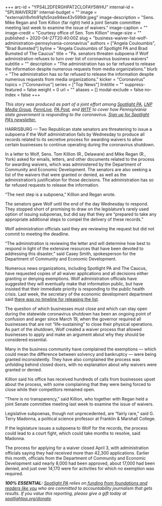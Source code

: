 +++
arc-id = "YPS4L2DFERGHPAT2CLOFAY5WHU"
internal-id = "SPLWAIVER28"
internal-budget = ""
image = "external/r8vfm91qfs5nze94ex43v599dr.jpeg"
image-description = "Sens. Mike Regan and Tom Killion (far right) held a joint Senate committee meeting last week to examine the issue of waivers."
image-caption = ""
image-credit = "Courtesy office of Sen. Tom Killion"
image-size = ""
published = 2020-04-27T20:40:00Z
slug = "business-waiver-list-wolf-administration-pennsylvania-coronavirus"
authors = ["Angela Couloumbis", "Brad Bumsted"]
byline = "Angela Couloumbis of Spotlight PA and Brad Bumsted of The Caucus"
title = "Pa. senators threaten subpoena if Wolf administration refuses to turn over list of coronavirus business waivers"
subtitle = ""
description = "The administration has so far refused to release the information despite numerous requests from media organizations."
blurb = "The administration has so far refused to release the information despite numerous requests from media organizations."
kicker = "Coronavirus"
topics = ["Coronavirus"]
series = ["Top News"]
linktitle = ""
suppress-featured = false
weight = 0
url = ""
aliases = []
modal-exclude = false
no-index = false
+++

<i>This story was produced as part of a joint effort among </i><a href="https://www.spotlightpa.org/"><i>Spotlight PA</i></a><i>, </i><a href="https://lancasteronline.com/"><i>LNP Media Group</i></a><i>, </i><a href="https://www.pennlive.com/"><i>PennLive</i></a><i>, </i><a href="https://papost.org/"><i>PA Post</i></a><i>, and </i><a href="https://www.witf.org/"><i>WITF</i></a><i> to cover how Pennsylvania state government is responding to the coronavirus. </i><a href="https://www.spotlightpa.org/newsletters"><i>Sign up for Spotlight PA’s newsletter.</i></a>

HARRISBURG — Two Republican state senators are threatening to issue a subpoena if the Wolf administration fails by Wednesday to produce all records related to its secretive process for awarding waivers to allow certain businesses to continue operating during the coronavirus shutdown.

In a letter to Wolf, Sens. Tom Killion (R., Delaware) and Mike Regan (R., York) asked for emails, letters, and other documents related to the process for awarding waivers, which was administered by the Department of Community and Economic Development. The senators are also seeking a list of the waivers that were granted or denied, as well as the administration’s justification for those decisions. The administration has so far refused requests to release the information.

“The next step is a subpoena,” Killion and Regan wrote.

The senators gave Wolf until the end of the day Wednesday to respond. They stopped short of promising to draw on the legislature’s rarely used option of issuing subpoenas, but did say that they are “prepared to take any appropriate additional steps to compel the delivery of these records.”

Wolf administration officials said they are reviewing the request but did not commit to meeting the deadline.

<script src="https://www.spotlightpa.org/embed.js" async></script><div data-spl-embed-version="1" data-spl-src="https://www.spotlightpa.org/embeds/cta/?url=https%3A%2F%2Finquirer.zoom.us%2Fwebinar%2Fregister%2F4915877447830%2FWN_eDhAGSRhQJSwzQBA_L6jsQ&eyebrow=UPCOMING%20EVENT&body=Join%20us%20Wednesday%2C%20April%2029%20for%20a%20FREE%20virtual%20Q%26A%20for%20Pennsylvania%20small%20business%20owners%20on%20how%20to%20navigate%20the%20coronavirus%20shutdown.%20Get%20your%20questions%20answered%20by%20our%20expert%20panel%2C%20hosted%20by%20Spotlight%20PA.&cta=RSVP%20NOW"></div>

“The administration is reviewing the letter and will determine how best to respond in light of the extensive resources that have been devoted to addressing this disaster,” said Casey Smith, spokesperson for the Department of Community and Economic Development.

Numerous news organizations, including Spotlight PA and The Caucus, have requested copies of all waiver applications and all decisions either granting or denying exemptions. Wolf administration officials have suggested they will eventually make that information public, but have insisted that their immediate priority is responding to the public health crisis. Last week, the secretary of the economic development department said <a href="https://www.spotlightpa.org/news/2020/04/business-waiver-list-pennsylvania-coronavirus-tom-wolf/" target=_blank>there was no timeline for releasing the list</a>.

The question of which businesses must close and which can stay open during the statewide coronavirus shutdown has been an ongoing point of confusion and anger since March 19, when the governor required all businesses that are not “life-sustaining” to close their physical operations. As part of the shutdown, Wolf created a waiver process that allowed businesses to apply and make an argument about why they should be considered essential.

Many in the business community have complained the exemptions — which could mean the difference between solvency and bankruptcy — were being granted inconsistently. They have also complained the process was unfolding behind closed doors, with no explanation about why waivers were granted or denied.

<script src="https://www.spotlightpa.org/embed.js" async></script><div data-spl-embed-version="1" data-spl-src="https://www.spotlightpa.org/embeds/donate/"></div>

Killion said his office has received hundreds of calls from businesses upset about the process, with some complaining that they were being forced to close while their competitors remained open.

“There is no transparency,” said Killion, who together with Regan held a joint Senate committee meeting last week to examine the issue of waivers.

Legislative subpoenas, though not unprecedented, are “fairly rare,” said G. Terry Madonna, a political science professor at Franklin &amp; Marshall College.

If the legislature issues a subpoena to Wolf for the records, the process could lead to a court fight, which could take months to resolve, said Madonna.

The process for applying for a waiver closed April 3, with administration officials saying they had received more than 42,300 applications. Earlier this month, officials from the Department of Community and Economic Development said nearly 8,000 had been approved, about 17,000 had been denied, and just over 14,170 were for activities for which no exemption was required.

<i><b>100% ESSENTIAL:</b></i> <a href="https://www.spotlightpa.org/"><i>Spotlight PA</i></a><i> relies on</i><a href="https://www.spotlightpa.org/support"><i> funding from foundations and readers like you</i></a><i> who are committed to accountability journalism that gets results. If you value this reporting, please give a gift today at </i><a href="https://www.spotlightpa.org/donate"><i>spotlightpa.org/donate</i></a><i>.</i>
